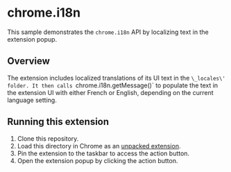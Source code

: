 # chrome.i18n

This sample demonstrates the `chrome.i18n` API by localizing text in the extension popup.

## Overview

The extension includes localized translations of its UI text in the `\_locales\' folder. It then calls `chrome.i18n.getMessage()` to populate the text in the extension UI with either French or English, depending on the current language setting.

## Running this extension

1. Clone this repository.
2. Load this directory in Chrome as an [unpacked extension](https://developer.chrome.com/docs/extensions/mv3/getstarted/development-basics/#load-unpacked).
3. Pin the extension to the taskbar to access the action button.
4. Open the extension popup by clicking the action button.
